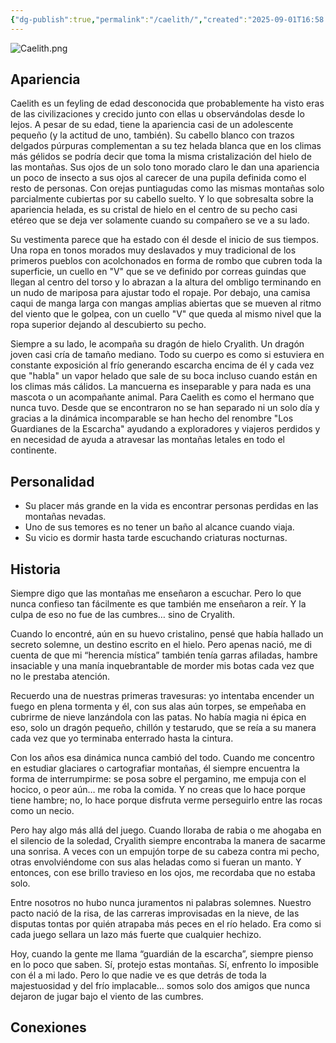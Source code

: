 ```yaml
---
{"dg-publish":true,"permalink":"/caelith/","created":"2025-09-01T16:58:30.880-06:00","updated":"2025-09-02T15:14:38.000-06:00"}
---
```


![Caelith.png](/img/user/z_Assets/Caelith.png)
## Apariencia
Caelith es un feyling de edad desconocida que probablemente ha visto eras de las civilizaciones y crecido junto con ellas u observándolas desde lo lejos. A pesar de su edad, tiene la apariencia casi de un adolescente pequeño (y la actitud de uno, también). Su cabello blanco con trazos delgados púrpuras complementan a su tez helada blanca que en los climas más gélidos se podría decir que toma la misma cristalización del hielo de las montañas. Sus ojos de un solo tono morado claro le dan una apariencia un poco de insecto a sus ojos al carecer de una pupila definida como el resto de personas. Con orejas puntiagudas como las mismas montañas solo parcialmente cubiertas por su cabello suelto. Y lo que sobresalta sobre la apariencia helada, es su cristal de hielo en el centro de su pecho casi etéreo que se deja ver solamente cuando su compañero se ve a su lado.

Su vestimenta parece que ha estado con él desde el inicio de sus tiempos. Una ropa en tonos morados muy deslavados y muy tradicional de los primeros pueblos con acolchonados en forma de rombo que cubren toda la superficie, un cuello en "V" que se ve definido por correas guindas que llegan al centro del torso y lo abrazan a la altura del ombligo terminando en un nudo de mariposa para ajustar todo el ropaje. Por debajo, una camisa caqui de manga larga con mangas amplias abiertas que se mueven al ritmo del viento que le golpea, con un cuello "V" que queda al mismo nivel que la ropa superior dejando al descubierto su pecho.

Siempre a su lado, le acompaña su dragón de hielo Cryalith. Un dragón joven casi cría de tamaño mediano. Todo su cuerpo es como si estuviera en constante exposición al frío generando escarcha encima de él y cada vez que "habla" un vapor helado que sale de su boca incluso cuando están en los climas más cálidos. La mancuerna es inseparable y para nada es una mascota o un acompañante animal. Para Caelith es como el hermano que nunca tuvo. Desde que se encontraron no se han separado ni un solo día y gracias a la dinámica incomparable se han hecho del renombre "Los Guardianes de la Escarcha" ayudando a exploradores y viajeros perdidos y en necesidad de ayuda a atravesar las montañas letales en todo el continente.

## Personalidad
- Su placer más grande en la vida es encontrar personas perdidas en las montañas nevadas.
- Uno de sus temores es no tener un baño al alcance cuando viaja.
- Su vicio es dormir hasta tarde escuchando criaturas nocturnas.

## Historia
Siempre digo que las montañas me enseñaron a escuchar. Pero lo que nunca confieso tan fácilmente es que también me enseñaron a reír. Y la culpa de eso no fue de las cumbres… sino de Cryalith.

Cuando lo encontré, aún en su huevo cristalino, pensé que había hallado un secreto solemne, un destino escrito en el hielo. Pero apenas nació, me di cuenta de que mi “herencia mística” también tenía garras afiladas, hambre insaciable y una manía inquebrantable de morder mis botas cada vez que no le prestaba atención.

Recuerdo una de nuestras primeras travesuras: yo intentaba encender un fuego en plena tormenta y él, con sus alas aún torpes, se empeñaba en cubrirme de nieve lanzándola con las patas. No había magia ni épica en eso, solo un dragón pequeño, chillón y testarudo, que se reía a su manera cada vez que yo terminaba enterrado hasta la cintura.

Con los años esa dinámica nunca cambió del todo. Cuando me concentro en estudiar glaciares o cartografiar montañas, él siempre encuentra la forma de interrumpirme: se posa sobre el pergamino, me empuja con el hocico, o peor aún… me roba la comida. Y no creas que lo hace porque tiene hambre; no, lo hace porque disfruta verme perseguirlo entre las rocas como un necio.

Pero hay algo más allá del juego. Cuando lloraba de rabia o me ahogaba en el silencio de la soledad, Cryalith siempre encontraba la manera de sacarme una sonrisa. A veces con un empujón torpe de su cabeza contra mi pecho, otras envolviéndome con sus alas heladas como si fueran un manto. Y entonces, con ese brillo travieso en los ojos, me recordaba que no estaba solo.

Entre nosotros no hubo nunca juramentos ni palabras solemnes. Nuestro pacto nació de la risa, de las carreras improvisadas en la nieve, de las disputas tontas por quién atrapaba más peces en el río helado. Era como si cada juego sellara un lazo más fuerte que cualquier hechizo.

Hoy, cuando la gente me llama “guardián de la escarcha”, siempre pienso en lo poco que saben. Sí, protejo estas montañas. Sí, enfrento lo imposible con él a mi lado. Pero lo que nadie ve es que detrás de toda la majestuosidad y del frío implacable… somos solo dos amigos que nunca dejaron de jugar bajo el viento de las cumbres.

 
 ## Conexiones ##
